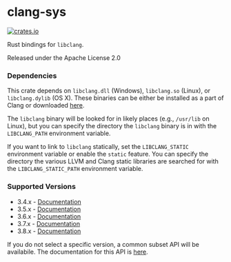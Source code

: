clang-sys
=========

[![crates.io](https://img.shields.io/crates/v/clang-sys.svg)](https://crates.io/crates/clang-sys)

Rust bindings for `libclang`.

Released under the Apache License 2.0

### Dependencies

This crate depends on `libclang.dll` (Windows), `libclang.so` (Linux), or `libclang.dylib` (OS X).
These binaries can be either be installed as a part of Clang or downloaded
[here](http://llvm.org/releases/download.html).

The `libclang` binary will be looked for in likely places (e.g., `/usr/lib` on Linux), but you can
specify the directory the `libclang` binary is in with the `LIBCLANG_PATH` environment variable.

If you want to link to `libclang` statically, set the `LIBCLANG_STATIC` environment variable or
enable the `static` feature. You can specify the directory the various LLVM and Clang static
libraries are searched for with the `LIBCLANG_STATIC_PATH` environment variable.

### Supported Versions

* 3.4.x - [Documentation](https://kylemayes.github.io/clang-sys/3_4/clang_sys)
* 3.5.x - [Documentation](https://kylemayes.github.io/clang-sys/3_5/clang_sys)
* 3.6.x - [Documentation](https://kylemayes.github.io/clang-sys/3_6/clang_sys)
* 3.7.x - [Documentation](https://kylemayes.github.io/clang-sys/3_7/clang_sys)
* 3.8.x - [Documentation](https://kylemayes.github.io/clang-sys/3_8/clang_sys)

If you do not select a specific version, a common subset API will be availabile. The documentation
for this API is [here](https://kylemayes.github.io/clang-sys/all/clang_sys).
